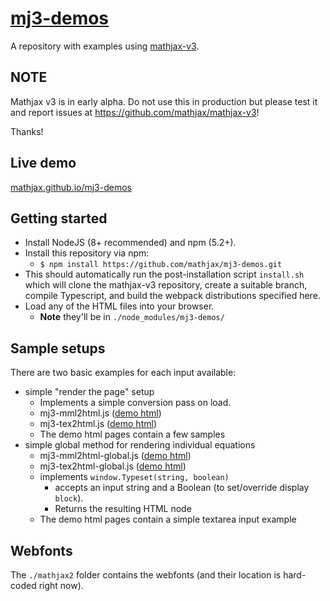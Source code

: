 # [mj3-demos](https://github.com/mathjax/mj3-demos)

A repository with examples using [mathjax-v3](https://github.com/mathjax/mathjax-v3).

## NOTE

Mathjax v3 is in early alpha. Do not use this in production but please test it and report issues at https://github.com/mathjax/mathjax-v3!

Thanks!

## Live demo

[mathjax.github.io/mj3-demos](https://mathjax.github.io/mj3-demos)

## Getting started

* Install NodeJS (8+ recommended) and npm (5.2+).
* Install this repository via npm:
  *  `$ npm install https://github.com/mathjax/mj3-demos.git`
* This should automatically run the post-installation script `install.sh` which will clone the mathjax-v3 repository, create a suitable branch, compile Typescript, and build the webpack distributions specified here.
* Load any of the HTML files into your browser.
  * **Note** they'll be in `./node_modules/mj3-demos/`


## Sample setups

There are two basic examples for each input available:

* simple "render the page" setup
  * Implements a simple conversion pass on load.
  * mj3-mml2html.js ([demo html](https://mathjax.github.io/mj3-demos/mj3-mml2html.html))
  * mj3-tex2html.js ([demo html](https://mathjax.github.io/mj3-demos/mj3-tex2html.html))
  * The demo html pages contain a few samples
* simple global method for rendering individual equations
  * mj3-mml2html-global.js ([demo html](https://mathjax.github.io/mj3-demos/mj3-mml2html-global.html))
  * mj3-tex2html-global.js ([demo html](https://mathjax.github.io/mj3-demos/mj3-tex2html-global.html))
  * implements `window.Typeset(string, boolean)`
    * accepts an input string and a Boolean (to set/override display `block`).
    * Returns the resulting HTML node
  * The demo html pages contain a simple textarea input example


## Webfonts

The `./mathjax2` folder contains the webfonts (and their location is hard-coded right now).
